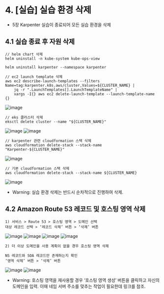 # 4. [실습] 실습 환경 삭제
- 5장 Karpenter 실습이 종료되어 모든 실습 환경을 삭제



## 4.1 실습 종료 후 자원 삭제
```
// helm chart 삭제
helm uninstall -n kube-system kube-ops-view

helm uninstall karpenter --namespace karpenter

// ec2 launch template 삭제
aws ec2 describe-launch-templates --filters Name=tag:karpenter.k8s.aws/cluster,Values=${CLUSTER_NAME} |
    jq -r ".LaunchTemplates[].LaunchTemplateName" |
    xargs -I{} aws ec2 delete-launch-template --launch-template-name {}
```
![image](https://github.com/devhyunuk/eks-cloudnet/assets/49749510/e7204151-51eb-4e3e-8e44-96a8c250877a)

```
// eks 클러스터 삭제
eksctl delete cluster --name "${CLUSTER_NAME}"
```
![image](https://github.com/devhyunuk/eks-cloudnet/assets/49749510/cc9ada6d-f57e-4381-900c-77c10564ad0f)
![image](https://github.com/devhyunuk/eks-cloudnet/assets/49749510/7e2d9efd-b701-4060-a112-afc4df866c8b)

```
// karpenter 관련 cloudformation 스택 삭제
aws cloudformation delete-stack --stack-name "Karpenter-${CLUSTER_NAME}"
```
![image](https://github.com/devhyunuk/eks-cloudnet/assets/49749510/f0c84d11-f6db-4676-8a86-f385c2095870)

```
// 기본 cloudformation 스택 삭제
aws cloudformation delete-stack --stack-name ${CLUSTER_NAME}
```
![image](https://github.com/devhyunuk/eks-cloudnet/assets/49749510/2ad5bb9d-6908-413a-8f7b-81e0dc88fc15)

- Warning: 실습 환경 삭제는 반드시 순차적으로 진행하여 삭제.



## 4.2 Amazon Route 53 레코드 및 호스팅 영역 삭제
```
1) 서비스 > Route 53 > 호스팅 영역 > 도메인 선택
대상 레코드 선택 > ‘레코드 삭제’ 버튼 > ‘삭제’ 버튼
```
![image](https://github.com/devhyunuk/eks-cloudnet/assets/49749510/2f689b5d-ee45-4159-b8ec-502d1712b67b)
![image](https://github.com/devhyunuk/eks-cloudnet/assets/49749510/f470ac5a-178c-4f07-b873-3f2ab31d92ee)
![image](https://github.com/devhyunuk/eks-cloudnet/assets/49749510/d5bf1346-6343-4584-bf7c-55c486776bfa)
![image](https://github.com/devhyunuk/eks-cloudnet/assets/49749510/0f394e08-4310-427e-b741-864591433535)

```
2) 더 이상 도메인을 사용 계획이 없을 경우 호스팅 영역 삭제

NS 레코드와 SOA 레코드만 존재하는지 확인
‘영역 삭제’ 버튼 > ‘삭제’ 버튼
```
![image](https://github.com/devhyunuk/eks-cloudnet/assets/49749510/51a6d710-1c5c-48ee-abe5-d840e9212962)
![image](https://github.com/devhyunuk/eks-cloudnet/assets/49749510/85e4e232-1539-479c-8603-df77fb0201b1)

- Warning: 호스팅 영역을 재사용할 경우 ‘호스팅 영역 생성’ 버튼을 클릭하고 자신의 도메인을 입력. 이때 네임 서버 주소를 맞추는 작업이 필요한데 링크를 참조.

























